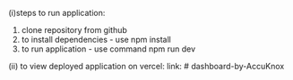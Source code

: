 
(i)steps to run application:
1. clone repository from github
2. to install dependencies - use npm install 
3. to run application - use command npm run dev

(ii) to view deployed application on vercel:
link: 
#   d a s h b o a r d - b y - A c c u K n o x  
 